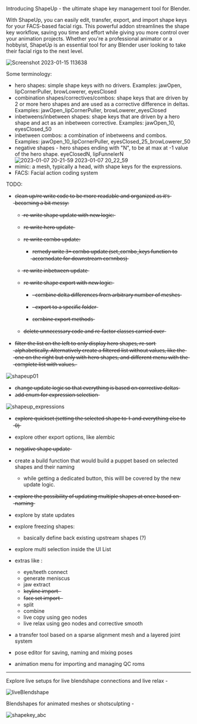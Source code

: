
Introducing ShapeUp - the ultimate shape key management tool for Blender. 

With ShapeUp, you can easily edit, transfer, export, and import shape keys for your FACS-based facial rigs. This powerful addon streamlines the shape key workflow, saving you time and effort while giving you more control over your animation projects. Whether you're a professional animator or a hobbyist, ShapeUp is an essential tool for any Blender user looking to take their facial rigs to the next level.

![Screenshot 2023-01-15 113638](https://user-images.githubusercontent.com/78473045/212500147-8b72ce72-b012-42d0-9ff0-3ec2c3225347.png)

Some terminology:
- hero shapes: simple shape keys with no drivers. Examples: jawOpen, lipCornerPuller, browLowerer, eyesClosed
- combination shapes/correctives/combos: shape keys that are driven by 2 or more hero shapes and are used as a corrective difference in deltas. Examples: jawOpen_lipCornerPuller, browLowerer_eyesClosed
- inbetweens/inbetween shapes: shape keys that are driven by a hero shape and act as an inbetween corrective. Examples: jawOpen_10, eyesClosed_50
- inbetween combos: a combination of inbetweens and combos. Examples: jawOpen_10_lipCornerPuller, eyesClosed_25_browLowerer_50
- negative shapes - hero shapes ending with "N", to be at max at -1 value of the hero shape. eyeClosedN, lipFunnelerN
![2023-01-07 20-21-59 2023-01-07 20_22_59](https://user-images.githubusercontent.com/78473045/211139203-a56c54e6-b7f4-4b89-b072-b4e2fa69a3cc.gif)
- mimic: a mesh, typically a head, with shape keys for the expressions.
- FACS: Facial action coding system

TODO:
- c̶l̶e̶a̶n̶ ̶u̶p̶/̶r̶e̶ ̶w̶r̶i̶t̶e̶ ̶c̶o̶d̶e̶ ̶t̶o̶ ̶b̶e̶ ̶m̶o̶r̶e̶ ̶r̶e̶a̶d̶a̶b̶l̶e̶ ̶a̶n̶d̶ ̶o̶r̶g̶a̶n̶i̶z̶e̶d̶ ̶a̶s̶ ̶i̶t̶'̶s̶ ̶b̶e̶c̶o̶m̶i̶n̶g̶ ̶a̶ ̶b̶i̶t̶ ̶m̶e̶s̶s̶y̶:
  -  ̶r̶e̶-̶w̶r̶i̶t̶e̶ ̶s̶h̶a̶p̶e̶ ̶u̶p̶d̶a̶t̶e̶ ̶w̶i̶t̶h̶ ̶n̶e̶w̶ ̶l̶o̶g̶i̶c̶:̶
    - r̶e̶-̶w̶r̶i̶t̶e̶ ̶h̶e̶r̶o̶ ̶u̶p̶d̶a̶t̶e̶
    - r̶e̶-̶w̶r̶i̶t̶e̶ ̶c̶o̶m̶b̶o̶ ̶u̶p̶d̶a̶t̶e̶:
      - r̶e̶m̶e̶d̶y̶ ̶w̶r̶i̶t̶e̶ ̶3̶+̶ ̶c̶o̶m̶b̶o̶ ̶u̶p̶d̶a̶t̶e̶ ̶(̶s̶e̶t̶_̶c̶o̶m̶b̶o̶_̶k̶e̶y̶s̶ ̶f̶u̶n̶c̶t̶i̶o̶n̶ ̶t̶o̶ ̶a̶c̶c̶o̶m̶o̶d̶a̶t̶e̶ ̶f̶o̶r̶ ̶d̶o̶w̶n̶s̶t̶r̶e̶a̶m̶ ̶c̶o̶m̶n̶b̶o̶s̶)̶
    -  ̶r̶e̶-̶w̶r̶i̶t̶e̶ ̶i̶n̶b̶e̶t̶w̶e̶e̶n̶ ̶u̶p̶d̶a̶t̶e̶
  - r̶e̶-̶w̶r̶i̶t̶e̶ ̶s̶h̶a̶p̶e̶ ̶e̶x̶p̶o̶r̶t̶ ̶w̶i̶t̶h̶ ̶n̶e̶w̶ ̶l̶o̶g̶i̶c̶:̶
  
    - -̶ ̶c̶o̶m̶b̶i̶n̶e̶ ̶d̶e̶l̶t̶a̶ ̶d̶i̶f̶f̶e̶r̶e̶n̶c̶e̶s̶ ̶f̶r̶o̶m̶ ̶a̶r̶b̶i̶t̶r̶a̶r̶y̶ ̶n̶u̶m̶b̶e̶r̶ ̶o̶f̶ ̶m̶e̶s̶h̶e̶s̶
    
    - -̶ ̶e̶x̶p̶o̶r̶t̶ ̶t̶o̶ ̶a̶ ̶s̶p̶e̶c̶i̶f̶i̶c̶ ̶f̶o̶l̶d̶e̶r̶
    - c̶o̶m̶b̶i̶n̶e̶ ̶e̶x̶p̶o̶r̶t̶ ̶m̶e̶t̶h̶o̶d̶s̶
  - d̶e̶l̶e̶t̶e̶ ̶u̶n̶n̶e̶c̶e̶s̶s̶a̶r̶y̶ ̶c̶o̶d̶e̶ ̶a̶n̶d̶ ̶r̶e̶-̶f̶a̶c̶t̶o̶r̶ ̶c̶l̶a̶s̶s̶e̶s̶ ̶c̶a̶r̶r̶i̶e̶d̶ ̶o̶v̶e̶r̶
- f̶i̶l̶t̶e̶r̶ ̶t̶h̶e̶ ̶l̶i̶s̶t̶ ̶o̶n̶ ̶t̶h̶e̶ ̶l̶e̶f̶t̶ ̶t̶o̶ ̶o̶n̶l̶y̶ ̶d̶i̶s̶p̶l̶a̶y̶ ̶h̶e̶r̶o̶ ̶s̶h̶a̶p̶e̶s̶,̶ ̶r̶e̶-̶s̶o̶r̶t̶ ̶a̶l̶p̶h̶a̶b̶e̶t̶i̶c̶a̶l̶l̶y̶.̶ ̶A̶l̶t̶e̶r̶n̶a̶t̶i̶v̶e̶l̶y̶ ̶c̶r̶e̶a̶t̶e̶ ̶a̶ ̶f̶i̶l̶t̶e̶r̶e̶d̶ ̶l̶i̶s̶t̶ ̶w̶i̶t̶h̶o̶u̶t̶ ̶v̶a̶l̶u̶e̶s̶,̶ ̶l̶i̶k̶e̶ ̶t̶h̶e̶ ̶o̶n̶e̶ ̶o̶n̶ ̶t̶h̶e̶ ̶r̶i̶g̶h̶t̶ ̶b̶u̶t̶ ̶o̶n̶l̶y̶ ̶w̶i̶t̶h̶ ̶h̶e̶r̶o̶ ̶s̶h̶a̶p̶e̶s̶,̶ ̶a̶n̶d̶ ̶d̶i̶f̶f̶e̶r̶e̶n̶t̶ ̶m̶e̶n̶u̶ ̶w̶i̶t̶h̶ ̶t̶h̶e̶ ̶c̶o̶m̶p̶l̶e̶t̶e̶ ̶l̶i̶s̶t̶ ̶w̶i̶t̶h̶ ̶v̶a̶l̶u̶e̶s̶.̶

![shapeup01](https://user-images.githubusercontent.com/78473045/210918856-be2fe05d-e831-4429-96a8-45ca8ea02e98.gif)

- c̶h̶a̶n̶g̶e̶ ̶u̶p̶d̶a̶t̶e̶ ̶l̶o̶g̶i̶c̶ ̶s̶o̶ ̶t̶h̶a̶t̶ ̶e̶v̶e̶r̶y̶t̶h̶i̶n̶g̶ ̶i̶s̶ ̶b̶a̶s̶e̶d̶ ̶o̶n̶ ̶c̶o̶r̶r̶e̶c̶t̶i̶v̶e̶ ̶d̶e̶l̶t̶a̶s̶
- a̶d̶d̶ ̶e̶n̶u̶m̶ ̶f̶o̶r̶ ̶e̶x̶p̶r̶e̶s̶s̶i̶o̶n̶ ̶s̶e̶l̶e̶c̶t̶i̶o̶n̶

![shapeup_expressions](https://user-images.githubusercontent.com/78473045/211720255-a03fa9a3-76df-4ed1-a3a5-36a281b6443e.gif)

- e̶x̶p̶l̶o̶r̶e̶ ̶q̶u̶i̶c̶k̶s̶e̶t̶ ̶(̶s̶e̶t̶t̶i̶n̶g̶ ̶t̶h̶e̶ ̶s̶e̶l̶e̶c̶t̶e̶d̶ ̶s̶h̶a̶p̶e̶ ̶t̶o̶ ̶1̶ ̶a̶n̶d̶ ̶e̶v̶e̶r̶y̶t̶h̶i̶n̶g̶ ̶e̶l̶s̶e̶ ̶t̶o̶ ̶0̶)̶
- explore other export options, like alembic
- n̶e̶g̶a̶t̶i̶v̶e̶ ̶s̶h̶a̶p̶e̶ ̶u̶p̶d̶a̶t̶e̶
- create a build function that would build a puppet based on selected shapes and their naming
  - while getting a dedicated button, this willl be covered by the new update logic. 
-  ̶e̶x̶p̶l̶o̶r̶e̶ ̶t̶h̶e̶ ̶p̶o̶s̶s̶i̶b̶i̶l̶i̶t̶y̶ ̶o̶f̶ ̶u̶p̶d̶a̶t̶i̶n̶g̶ ̶m̶u̶l̶t̶i̶p̶l̶e̶ ̶s̶h̶a̶p̶e̶s̶ ̶a̶t̶ ̶o̶n̶c̶e̶ ̶b̶a̶s̶e̶d̶ ̶o̶n̶ ̶n̶a̶m̶i̶n̶g̶
- explore by state updates
- explore freezing shapes:
  - basically define back existing upstream shapes (?)
- explore multi selection inside the UI List

- extras like :
  - eye/teeth connect 
  - generate meniscus
  - jaw extract 
  - k̶e̶y̶l̶i̶n̶e̶ ̶i̶m̶p̶o̶r̶t̶ ̶
  - f̶a̶c̶e̶ ̶s̶e̶t̶ ̶i̶m̶p̶o̶r̶t̶ ̶ 
  - split
  - combine
  - live copy using geo nodes
  - live relax using geo nodes and corrective smooth
- a transfer tool based on a sparse alignment mesh and a layered joint system
- pose editor for saving, naming and mixing poses
- animation menu for importing and managing QC roms

-------
Explore live setups for live blendshape connections and live relax - 

![liveBlendshape](https://user-images.githubusercontent.com/78473045/210152813-fe2ffca1-45b8-44f8-ae6c-9140d43881d0.gif)

Blendshapes for animated meshes or shotsculpting - 

![shapekey_abc](https://user-images.githubusercontent.com/78473045/210639444-21e62837-ab66-46d4-a4b4-8f23a030f51d.gif)










